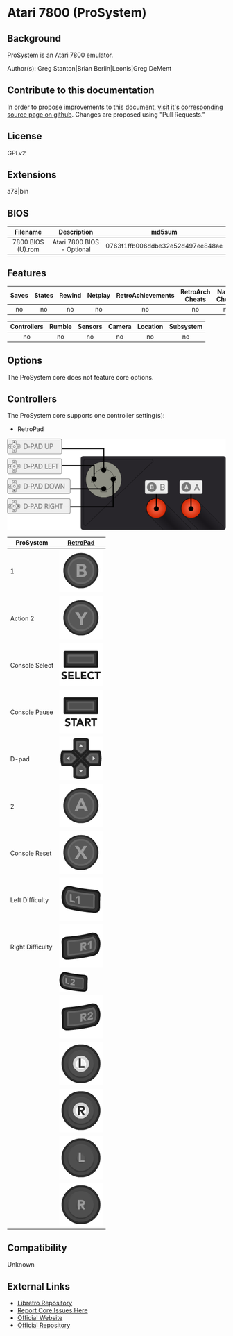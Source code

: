# Atari 7800 (ProSystem)

## Background

ProSystem is an Atari 7800 emulator.

Author(s): Greg Stanton|Brian Berlin|Leonis|Greg DeMent

## Contribute to this documentation

In order to propose improvements to this document, [visit it's corresponding source page on github](https://github.com/libretro/docs/tree/master/docs/library/prosystem.md). Changes are proposed using "Pull Requests."

## License

GPLv2

## Extensions

a78|bin

## BIOS

|   Filename    |    Description     |              md5sum              |
|:-------------:|:------------------:|:--------------------------------:|
| 7800 BIOS (U).rom | Atari 7800 BIOS - Optional | 0763f1ffb006ddbe32e52d497ee848ae |

## Features

| Saves | States      | Rewind | Netplay | RetroAchievements | RetroArch Cheats | Native Cheats |
|:-----:|:-----------:|:------:|:-------:|:-----------------:|:----------------:|:-------------:|
|  no   |    no       |  no    |  no     |       no          |  no              | no            |

| Controllers     | Rumble | Sensors | Camera | Location | Subsystem     |
|:---------------:|:------:|:-------:|:------:|:--------:|:-------------:|
|      no         |  no    |   no    |  no    |   no     |      no       |

## Options

The ProSystem core does not feature core options.

## Controllers

The ProSystem core supports one controller setting(s):

* RetroPad

![prosystem_retropad](images/Controllers/prosystem_retropad.png)

| ProSystem        | [RetroPad](RetroPad)                                           |
|------------------|----------------------------------------------------------------|
| 1                | ![RetroPad_B](images/RetroPad/Retro_B_Round.png)               |
| Action 2         | ![RetroPad_Y](images/RetroPad/Retro_Y_Round.png)               |
| Console Select   | ![RetroPad_Select](images/RetroPad/Retro_Select.png)           |
| Console Pause    | ![RetroPad_Start](images/RetroPad/Retro_Start.png)             |
| D-pad            | ![RetroPad_Dpad](images/RetroPad/Retro_Dpad.png)               |
| 2                | ![RetroPad_A](images/RetroPad/Retro_A_Round.png)               |
| Console Reset    | ![RetroPad_X](images/RetroPad/Retro_X_Round.png)               |
| Left Difficulty  | ![RetroPad_L1](images/RetroPad/Retro_L1.png)                   |
| Right Difficulty | ![RetroPad_R1](images/RetroPad/Retro_R1.png)                   |
|                  | ![RetroPad_L2](images/RetroPad/Retro_L2_Temp.png)              |
|                  | ![RetroPad_R2](images/RetroPad/Retro_R2.png)                   |
|                  | ![RetroPad_L3](images/RetroPad/Retro_L3.png)                   |
|                  | ![RetroPad_R3](images/RetroPad/Retro_R3.png)                   |
|                  | ![RetroPad_Left_Stick](images/RetroPad/Retro_Left_Stick.png)   |
|                  | ![RetroPad_Right_Stick](images/RetroPad/Retro_Right_Stick.png) |

## Compatibility

Unknown

## External Links
 
* [Libretro Repository](https://github.com/libretro/prosystem-libretro)
* [Report Core Issues Here](https://github.com/libretro/libretro-meta)
* [Official Website](http://gstanton.github.io/ProSystem1_3/)
* [Official Repository](https://github.com/gstanton/ProSystem1_3) 
